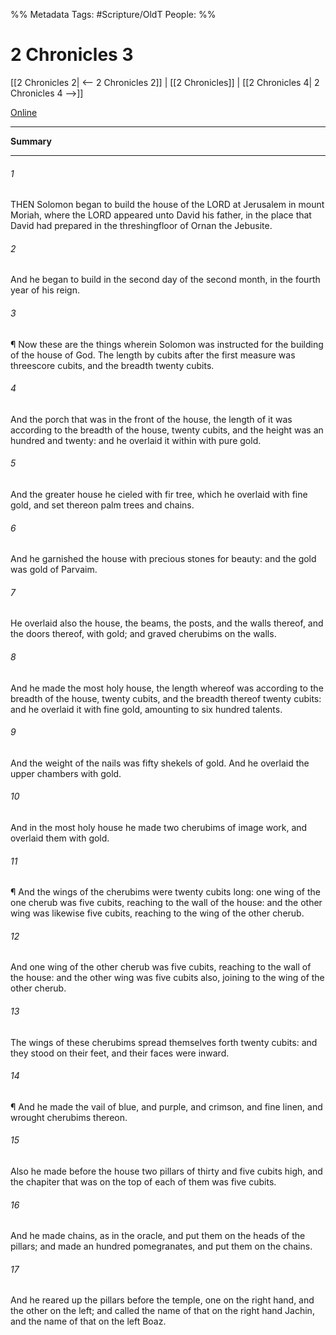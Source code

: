 

%% Metadata
Tags: #Scripture/OldT
People: 
%%
# 2 Chronicles 3
[[2 Chronicles 2| <-- 2 Chronicles 2]] | [[2 Chronicles]] | [[2 Chronicles 4| 2 Chronicles 4 -->]]

[Online](https://churchofjesuschrist.org/study/scriptures/ot/2-chr/3?lang=eng)

---
__Summary__



---

###### 1
THEN Solomon began to build the house of the LORD at Jerusalem in mount Moriah, where the LORD appeared unto David his father, in the place that David had prepared in the threshingfloor of Ornan the Jebusite.
###### 2
And he began to build in the second day of the second month, in the fourth year of his reign.
###### 3
¶ Now these are the things wherein Solomon was instructed for the building of the house of God.  The length by cubits after the first measure was threescore cubits, and the breadth twenty cubits.
###### 4
And the porch that was in the front of the house, the length of it was according to the breadth of the house, twenty cubits, and the height was an hundred and twenty: and he overlaid it within with pure gold.
###### 5
And the greater house he cieled with fir tree, which he overlaid with fine gold, and set thereon palm trees and chains.
###### 6
And he garnished the house with precious stones for beauty: and the gold was gold of Parvaim.
###### 7
He overlaid also the house, the beams, the posts, and the walls thereof, and the doors thereof, with gold; and graved cherubims on the walls.
###### 8
And he made the most holy house, the length whereof was according to the breadth of the house, twenty cubits, and the breadth thereof twenty cubits: and he overlaid it with fine gold, amounting to six hundred talents.
###### 9
And the weight of the nails was fifty shekels of gold.  And he overlaid the upper chambers with gold.
###### 10
And in the most holy house he made two cherubims of image work, and overlaid them with gold.
###### 11
¶ And the wings of the cherubims were twenty cubits long: one wing of the one cherub was five cubits, reaching to the wall of the house: and the other wing was likewise five cubits, reaching to the wing of the other cherub.
###### 12
And one wing of the other cherub was five cubits, reaching to the wall of the house: and the other wing was five cubits also, joining to the wing of the other cherub.
###### 13
The wings of these cherubims spread themselves forth twenty cubits: and they stood on their feet, and their faces were inward.
###### 14
¶ And he made the vail of blue, and purple, and crimson, and fine linen, and wrought cherubims thereon.
###### 15
Also he made before the house two pillars of thirty and five cubits high, and the chapiter that was on the top of each of them was five cubits.
###### 16
And he made chains, as in the oracle, and put them on the heads of the pillars; and made an hundred pomegranates, and put them on the chains.
###### 17
And he reared up the pillars before the temple, one on the right hand, and the other on the left; and called the name of that on the right hand Jachin, and the name of that on the left Boaz.



